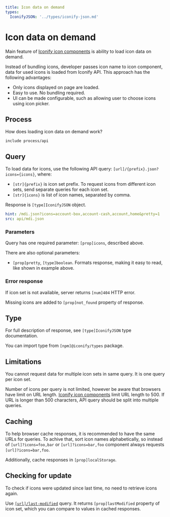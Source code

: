 ```yaml
title: Icon data on demand
types:
  IconifyJSON: '../types/iconify-json.md'
```

# Icon data on demand

Main feature of [Iconify icon components](../icon-components/components/index.md) is ability to load icon data on demand.

Instead of bundling icons, developer passes icon name to icon component, data for used icons is loaded from Iconify API. This approach has the following advantages:

- Only icons displayed on page are loaded.
- Easy to use. No bundling required.
- UI can be made configurable, such as allowing user to choose icons using icon picker.

## Process

How does loading icon data on demand work?

`include process/api`

## Query

To load data for icons, use the following API query: `[url]/{prefix}.json?icons={icons}`, where:

- `[str]{prefix}` is icon set prefix. To request icons from different icon sets, send separate queries for each icon set.
- `[str]{icons}` is list of icon names, separated by comma.

Response is `[type]IconifyJSON` object.

```yaml
hint: /mdi.json?icons=account-box,account-cash,account,home&pretty=1
src: api/mdi.json
```

### Parameters

Query has one required parameter: `[prop]icons`, described above.

There are also optional parameters:

- `[prop]pretty`, `[type]boolean`. Formats response, making it easy to read, like shown in example above.

### Error response

If icon set is not available, server returns `[num]404` HTTP error.

Missing icons are added to `[prop]not_found` property of response.

## Type

For full description of response, see `[type]IconifyJSON` type documentation.

You can import type from `[npm]@iconify/types` package.

## Limitations

You cannot request data for multiple icon sets in same query. It is one query per icon set.

Number of icons per query is not limited, however be aware that browsers have limit on URL length. [Iconify icon components](../icon-components/index.md) limit URL length to 500. If URL is longer than 500 characters, API query should be split into multiple queries.

## Caching

To help browser cache responses, it is recommended to have the same URLs for queries. To achive that, sort icon names alphabetically, so instead of `[url]?icons=foo,bar` or `[url]?icons=bar,foo` component always requests `[url]?icons=bar,foo`.

Additionally, cache responses in `[prop]localStorage`.

## Checking for update

To check if icons were updated since last time, no need to retrieve icons again.

Use [`[url]/last-modified`](./last-modified.md) query. It returns `[prop]lastModified` property of icon set, which you can compare to values in cached responses.
